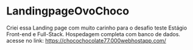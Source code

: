 # LandingpageOvoChoco
Criei essa Landing page com muito carinho para o desafio teste Estágio Front-end e Full-Stack. Hospedagem completa com banco de dados. acesse no link:  https://chocochocolate77.000webhostapp.com/
